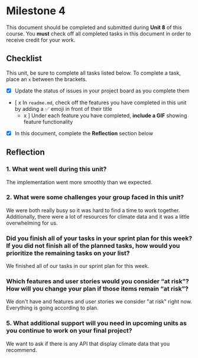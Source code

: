 # Milestone 4

This document should be completed and submitted during **Unit 8** of this course. You **must** check off all completed tasks in this document in order to receive credit for your work.

## Checklist

This unit, be sure to complete all tasks listed below. To complete a task, place an `x` between the brackets.

- [x] Update the status of issues in your project board as you complete them
- [ x In `readme.md`, check off the features you have completed in this unit by adding a ✅ emoji in front of their title
  - x ] Under each feature you have completed, **include a GIF** showing feature functionality
- [x] In this document, complete the **Reflection** section below

## Reflection

### 1. What went well during this unit?

The implementation went more smoothly than we expected.

### 2. What were some challenges your group faced in this unit?

We were both really busy so it was hard to find a time to work together. Additionally, there were a lot of resources for climate data and it was a little overwhelming for us.

### Did you finish all of your tasks in your sprint plan for this week? If you did not finish all of the planned tasks, how would you prioritize the remaining tasks on your list?

We finished all of our tasks in our sprint plan for this week.

### Which features and user stories would you consider “at risk”? How will you change your plan if those items remain “at risk”?

We don't have and features and user stories we consider "at risk" right now. Everything is going according to plan.

### 5. What additional support will you need in upcoming units as you continue to work on your final project?

We want to ask if there is any API that display climate data that you recommend.
